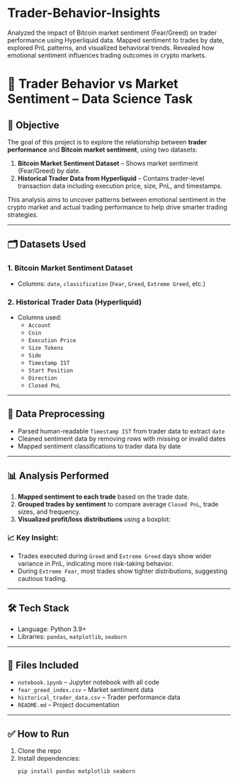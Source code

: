 # Trader-Behavior-Insights
Analyzed the impact of Bitcoin market sentiment (Fear/Greed) on trader performance using Hyperliquid data. Mapped sentiment to trades by date, explored PnL patterns, and visualized behavioral trends. Revealed how emotional sentiment influences trading outcomes in crypto markets.
# 🧠 Trader Behavior vs Market Sentiment – Data Science Task

## 📌 Objective

The goal of this project is to explore the relationship between **trader performance** and **Bitcoin market sentiment**, using two datasets:
1. **Bitcoin Market Sentiment Dataset** – Shows market sentiment (Fear/Greed) by date.
2. **Historical Trader Data from Hyperliquid** – Contains trader-level transaction data including execution price, size, PnL, and timestamps.

This analysis aims to uncover patterns between emotional sentiment in the crypto market and actual trading performance to help drive smarter trading strategies.

---

## 🗂️ Datasets Used

### 1. Bitcoin Market Sentiment Dataset
- Columns: `date`, `classification` (`Fear`, `Greed`, `Extreme Greed`, etc.)

### 2. Historical Trader Data (Hyperliquid)
- Columns used:
  - `Account`
  - `Coin`
  - `Execution Price`
  - `Size Tokens`
  - `Side`
  - `Timestamp IST`
  - `Start Position`
  - `Direction`
  - `Closed PnL`

---

## 🧹 Data Preprocessing

- Parsed human-readable `Timestamp IST` from trader data to extract `date`
- Cleaned sentiment data by removing rows with missing or invalid dates
- Mapped sentiment classifications to trader data by date

---

## 📊 Analysis Performed

1. **Mapped sentiment to each trade** based on the trade date.
2. **Grouped trades by sentiment** to compare average `Closed PnL`, trade sizes, and frequency.
3. **Visualized profit/loss distributions** using a boxplot:


### 📈 Key Insight:
- Trades executed during `Greed` and `Extreme Greed` days show wider variance in PnL, indicating more risk-taking behavior.
- During `Extreme Fear`, most trades show tighter distributions, suggesting cautious trading.

---

## 🛠️ Tech Stack

- Language: Python 3.9+
- Libraries: `pandas`, `matplotlib`, `seaborn`

---

## 📂 Files Included

- `notebook.ipynb` – Jupyter notebook with all code
- `fear_greed_index.csv` – Market sentiment data
- `historical_trader_data.csv` – Trader performance data
- `README.md` – Project documentation

---

## ✅ How to Run

1. Clone the repo
2. Install dependencies:
   ```bash
   pip install pandas matplotlib seaborn
